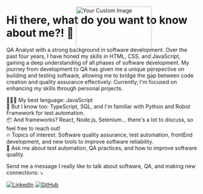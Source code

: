 <div style="display: flex; justify-content: space-between; align-items: flex-start; position: relative;">
  <div style="flex: 1;">
    <h1>Hi there, what do you want to know about me?! 👋</h1>    <img src="https://raw.githubusercontent.com/MicaelliMedeiros/micaellimedeiros/master/image/computer-illustration.png" alt="Your Custom Image" width="200" style="position: absolute; top: 0; right: 100; margin: 20px;">
    <p>
      QA Analyst with a strong background in software development. Over the past four years, I have honed my skills in HTML, CSS, and JavaScript, gaining a deep understanding of all phases of software development. My journey from development to QA has given me a unique perspective on building and testing software, allowing me to bridge the gap between code creation and quality assurance effectively. Currently, I'm focused on enhancing my skills through personal projects.
    </p>
    <p>
      👨🏻‍💻 My best language: JavaScript<br>
      🧠 But I know too: TypeScript, SQL, and I'm familiar with Python and Robot Framework for test automation.<br>
      📦 And frameworks? React, Node.js, Selenium... there's a lot to discuss, so feel free to reach out!<br>
      🔥 Topics of interest: Software quality assurance, test automation, frontEnd development, and new tools to improve software reliability.<br>
      💬 Ask me about test automation, QA practices, and how to improve software quality.
    </p>
    <p>
      Send me a message I really like to talk about software, QA, and making new connections: ⤵️
    </p>
    <p>
      <a href="https://www.linkedin.com/in/matheuscavalcantevb/"><img src="https://img.shields.io/badge/LinkedIn-0077B5?style=for-the-badge&logo=linkedin&logoColor=white" alt="LinkedIn"></a>
      <a href="https://github.com/JMatheusCavalcante"><img src="https://img.shields.io/badge/GitHub-181717?style=for-the-badge&logo=github&logoColor=white" alt="GitHub"></a>
    </p>
  </div>

</div>
